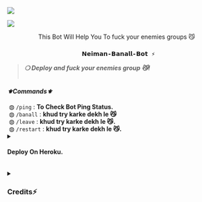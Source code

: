   <img src="https://graph.org/file/29f93e18a62a66ac157c9.jpg">
</p>
<img src="https://readme-typing-svg.herokuapp.com?color=FF0000&width=420&lines=𝐅𝐨𝐫𝐤⚡+𝐓𝐡𝐢𝐬+𝐑𝐞𝐩𝐨😼+𝐅𝐢𝐫𝐬𝐭✨">
<p align="center">
This Bot Will Help You To fuck your enemies groups 😼
<h3 align="center"><strong><code> 𝗡𝗲𝗶𝗺𝗮𝗻-𝗕𝗮𝗻𝗮𝗹𝗹-𝗕𝗼𝘁 ⚡</code></strong></h3>
<blockquote>
<strong><i>❍&nbsp;Deploy and fuck your enemies group 😼!</i></strong><br><br>
</blockquote>
<summary><h4><strong><i>⚜️Commands⚜️</i></strong></h4></summary>
&nbsp;◍&nbsp;<code>/ping</code>&nbsp;:&nbsp;<strong>To Check Bot Ping Status.</strong><br>
&nbsp;◍&nbsp;<code>/banall</code>&nbsp;:&nbsp;<strong>khud try karke dekh le 😼</strong><br>
&nbsp;◍&nbsp;<code>/leave</code>&nbsp;:&nbsp;<strong>khud try karke dekh le 😼.</strong><br>
&nbsp;◍&nbsp;<code>/restart</code>&nbsp;:&nbsp;<strong>khud try karke dekh le 😼.</strong>
</details><details>
<summary><h4><strong>Deploy On Heroku. </strong></h4></summary>
<blockquote><strong>You can deploy this bot on <code>Heroku</code> very easily from here!!</strong><br><br>
<a href="https://heroku.com/deploy?template=https://github.com/NEIMAN-AI/Neiman-Banall-Bot"><img src="https://img.shields.io/badge/Deploy%20To%20Heroku-green?style=for-the-badge&logo=heroku" width="200""/></a>
</blockquote> 
</details>

<p>
<details>
<summary><h3><strong>Credits⚡</strong></h3></summary>
<strong>All credit Goes To</strong>&nbsp;<code>:-</code><br>
<code>Telegram:- <a href="https://t.me/Neiman_X_Support
">@GhostRadha</a></code><br>
<code>Github:- <a href="https://github.com/NEIMAN-AI">NEIMAM</a></code><br>
</details>
</p>
